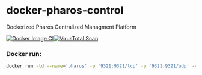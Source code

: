 # docker-pharos-control
Dockerized Pharos Centralized Managment Platform


[![Docker Image CI](https://github.com/simeononsecurity/docker-pharos-control/actions/workflows/docker-image.yml/badge.svg)](https://github.com/simeononsecurity/docker-pharos-control/actions/workflows/docker-image.yml)[![VirusTotal Scan](https://github.com/simeononsecurity/docker-pharos-control/actions/workflows/virustotal.yml/badge.svg)](https://github.com/simeononsecurity/docker-pharos-control/actions/workflows/virustotal.yml)


### Docker run:
```bash
docker run -td --name='pharos' -p '9321:9321/tcp' -p '9321:9321/udp' -v '/opt/docker/pharoscontrol':'/opt/pharoscontrol':'rw' 'simeononsecurity/docker-pharos-control' 
```
